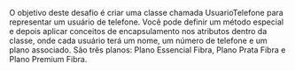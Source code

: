 O objetivo deste desafio é  criar uma classe chamada UsuarioTelefone para representar um usuário de telefone. Você pode definir um método especial e depois aplicar conceitos de encapsulamento nos atributos 
dentro da classe, onde cada usuário terá um nome, um número de telefone e um plano associado. São três planos: Plano Essencial Fibra, Plano Prata Fibra e Plano Premium Fibra.

